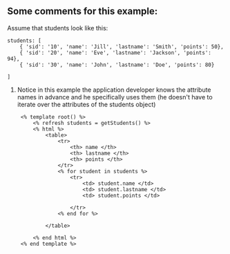## Some comments for this example:

Assume that students look like this:

	students: [
		{ 'sid': '10', 'name': 'Jill', 'lastname': 'Smith', 'points': 50},
	    { 'sid': '20', 'name': 'Eve', 'lastname': 'Jackson', 'points': 94},
	    { 'sid': '30', 'name': 'John', 'lastname': 'Doe', 'points': 80}

	]
	
	
1. Notice in this example the application developer knows the attribute names in advance and he specifically uses them (he doesn't have to iterate over the attributes of the students object)

 

		<% template root() %>
			<% refresh students = getStudents() %>
			<% html %>
				<table>	
					<tr>
						<th> name </th>
						<th> lastname </th>
						<th> points </th>
					</tr>
					<% for student in students %>
						<tr>
							<td> student.name </td>
							<td> student.lastname </td>
							<td> student.points </td>
							
						</tr>
					<% end for %>
			
				</table>			
				
			<% end html %>
		<% end template %>
